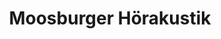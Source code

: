 ---
title: "Moosburger Hörakustik"
url: /moosburg-a-d-isar/moosburger-hoerakustik/
shop: Hörgeräte
---